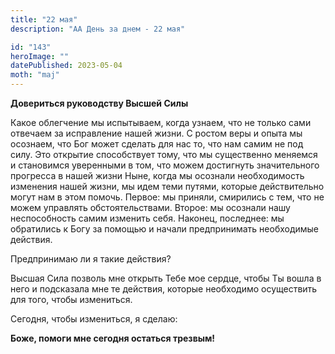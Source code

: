 ```yaml
---
title: "22 мая"
description: "АА День за днем - 22 мая"

id: "143"
heroImage: ""
datePublished: 2023-05-04
moth: "maj"
---
```


**Довериться руководству Высшей Силы**

Какое облегчение мы испытываем, когда узнаем, что не только сами отвечаем за
исправление нашей жизни. С ростом веры и опыта мы осознаем, что Бог может
сделать для нас то, что нам самим не под силу. Это открытие способствует тому,
что мы существенно меняемся и становимся уверенными в том, что можем
достигнуть значительного прогресса в нашей жизни Ныне, когда мы осознали
необходимость изменения нашей жизни, мы идем теми путями, которые
действительно могут нам в этом помочь. Первое: мы приняли, смирились с тем,
что не можем управлять обстоятельствами. Второе: мы осознали нашу
неспособность самим изменить себя. Наконец, последнее: мы обратились к Богу за
помощью и начали предпринимать необходимые действия.

Предпринимаю ли я такие действия?

Высшая Сила позволь мне открыть Тебе мое сердце, чтобы Ты вошла в него и
подсказала мне те действия, которые необходимо осуществить для того, чтобы
измениться.

Сегодня, чтобы измениться, я сделаю:

**Боже, помоги мне сегодня остаться трезвым!**

